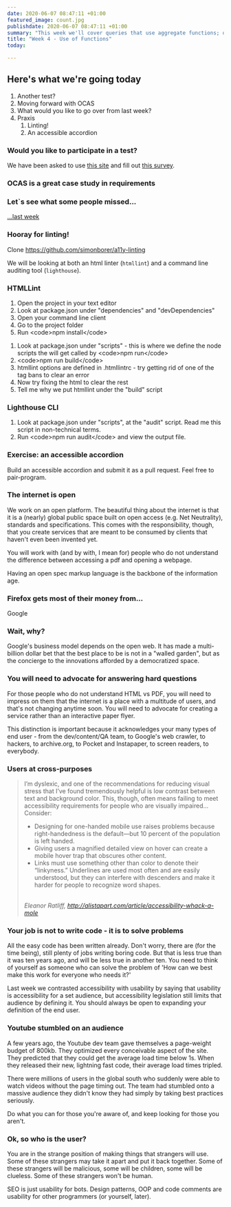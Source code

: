 ```yaml
---
date: 2020-06-07 08:47:11 +01:00
featured_image: count.jpg
publishdate: 2020-06-07 08:47:11 +01:00
summary: "This week we'll cover queries that use aggregate functions; queries with MAX, MIN, COUNT, AVG, and SUM group functions; the use of the GROUP BY and HAVING clauses; the differences between HAVING and WHERE clauses. We'll cover subqueries & have a brief introduction to CRUD."
title: "Week 4 - Use of Functions"
today: 

---
```

<section class="slide-only">
    <h2>Here's what we're going today</h2>
    <ol>
        <li>Another test?</li>
        <li>Moving forward with OCAS</li>
        <li>What would you like to go over from last week?</li>
        <li>Praxis
            <ol>
                <li>Linting!</li>
                <li>An accessible accordion</li>
            </ol>
        </li>
    </ol>
</section>
<section class="slide-only">
    <h3>Would you like to participate in a test?</h3>
    <p>We have been asked to use <a href='https://public.tableau.com/profile/humber.college#!/vizhome/HumberCollege-CareerOutlooks/CareerOutlooks'>this site</a> and fill out <a href='https://goo.gl/gn411u' target='_blank'>this survey</a>.</p>
</section>
<section class="slide-only">
    <h3>OCAS is a great case study in requirements</h3>
</section>
<section class="slide-only">
    <h3>Let`s see what some people missed...</h3>
    <p><a href='/a11y/slides/notes/week-2/' target='_blank'>...last week</a></p>
</section>
<section>
    <h3>Hooray for linting!</h3>
    <p>Clone <a href="https://github.com/simonborer/a11y-linting" target='_blank'>https://github.com/simonborer/a11y-linting</a></p>
</section>
<section>
    <p>We will be looking at both an html linter (<code>htmllint</code>) and a command line auditing tool (<code>lighthouse</code>).</p>
</section>
<section>
    <h3>HTMLLint</h3>
    <ol>
        <li class="fragment">Open the project in your text editor</li>
        <li class="fragment">Look at package.json under &#34;dependencies&#34; and &#34;devDependencies&#34;</li>
        <li class="fragment">Open your command line client</li>
        <li class="fragment">Go to the project folder</li>
        <li class="fragment">Run &lt;code&gt;npm install&lt;/code&gt;</li>
    </ol>
</section>
<section>
    <ol>
        <li class="fragment">Look at package.json under &#34;scripts&#34; - this is where we define the node scripts the will get called by &lt;code&gt;npm run&lt;/code&gt;</li>
        <li class="fragment">&lt;code&gt;npm run build&lt;/code&gt;</li>
        <li class="fragment">htmllint options are defined in .htmllintrc - try getting rid of one of the tag bans to clear an error</li>
        <li class="fragment">Now try fixing the html to clear the rest</li>
        <li class="fragment">Tell me why we put htmllint under the &#34;build&#34; script</li>
    </ol>
</section>
<section>
    <h3>Lighthouse CLI</h3>
    <ol>
        <li class="fragment">Look at package.json under &#34;scripts&#34;, at the &#34;audit&#34; script. Read me this script in non-technical terms.</li>
        <li class="fragment">Run &lt;code&gt;npm run audit&lt;/code&gt; and view the output file.</li>
    </ol>
</section>
<section>
    <h3>Exercise: an accessible accordion</h3>
    <p>Build an accessible accordion and submit it as a pull request. Feel free to pair-program.</p>
</section>
<section>
    <h3>The internet is open</h3>
    <p>We work on an open platform. The beautiful thing about the internet is that it is a (nearly) global public space built on open access (e.g. Net Neutrality), standards and specifications. This comes with the responsibility, though, that you create services that are meant to be consumed by clients that haven't even been invented yet.</p>
    <p>You will work with (and by with, I mean for) people who do not understand the difference between accessing a pdf and opening a webpage.</p>
    <p>Having an open spec markup language is the backbone of the information age.</p>
</section>
<section>
    <h3>Firefox gets most of their money from...</h3>
    <p class="fragment">Google</p>
    <h3 class="fragment">Wait, why?</h3>
    <p class="fragment">Google's business model depends on the open web. It has made a multi-billion dollar bet that the best place to be is not in a "walled garden", but as the concierge to the innovations afforded by a democratized space.</p>
</section>
<section>
    <h3>You will need to advocate for answering hard questions</h3>
    <p>For those people who do not understand HTML vs PDF, you will need to impress on them that the internet is a place with a multitude of users, and that's not changing anytime soon. You will need to advocate for creating a service rather than an interactive paper flyer.</p>
    <p>This distinction is important because it acknowledges your many types of end user - from the dev/content/QA team, to Google's web crawler, to hackers, to archive.org, to Pocket and Instapaper, to screen readers, to everybody.</p>
</section>
<section>
    <h3>Users at cross-purposes</h3>
    <blockquote>I’m dyslexic, and one of the recommendations for reducing visual stress that I’ve found tremendously helpful is low contrast between text and background color. This, though, often means failing to meet accessibility requirements for people who are visually impaired... Consider:
        <ul>
            <li>Designing for one-handed mobile use raises problems because right-handedness is the default—but 10 percent of the population is left handed.</li>
            <li>Giving users a magnified detailed view on hover can create a mobile hover trap that obscures other content.</li>
            <li>Links must use something other than color to denote their “linkyness.” Underlines are used most often and are easily understood, but they can interfere with descenders and make it harder for people to recognize word shapes.</li>
        </ul>
        <br>
        <cite>Eleanor Ratliff, <a href="http://alistapart.com/article/accessibility-whack-a-mole" target="_blank">http://alistapart.com/article/accessibility-whack-a-mole</a></cite>
    </blockquote>
</section>
<section>
    <h3>Your job is not to write code - it is to solve problems</h3>
    <p>All the easy code has been written already. Don't worry, there are (for the time being), still plenty of jobs writing boring code. But that is less true than it was ten years ago, and will be less true in another ten. You need to think of yourself as someone who can solve the problem of 'How can we best make this work for everyone who needs it?'</p>
    <p>Last week we contrasted accessibility with usability by saying that usability is accessibility for a set audience, but accessibility legislation still limits that audience by defining it. You should always be open to expanding your definition of the end user.</p>
</section>
<section>
    <h3>Youtube stumbled on an audience</h3>
    <p>A few years ago, the Youtube dev team gave themselves a page-weight budget of 800kb. They optimized every conceivable aspect of the site. They predicted that they could get the average load time below 1s. When they released their new, lightning fast code, their average load times tripled.</p>
    <p>There were millions of users in the global south who suddenly were able to watch videos without the page timing out. The team had stumbled onto a massive audience they didn't know they had simply by taking best practices seriously.</p>
    <p>Do what you can for those you're aware of, and keep looking for those you aren't.</p>
</section>
<section>
    <h3>Ok, so who is the user?</h3>
    <p>You are in the strange position of making things that strangers will use. Some of these strangers may take it apart and put it back together. Some of these strangers will be malicious, some will be children, some will be clueless. Some of these strangers won't be human.</p>
    <p>SEO is just usability for bots. Design patterns, OOP and code comments are usability for other programmers (or yourself, later).</p>
</section>